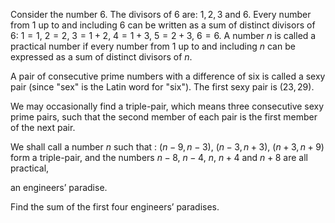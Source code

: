 Consider the number $6$. The divisors of $6$ are: $1,2,3$ and $6$.
Every number from $1$ up to and including $6$ can be written as a sum of distinct divisors of $6$:
$1=1$, $2=2$, $3=1+2$, $4=1+3$, $5=2+3$, $6=6$.
A number $n$ is called a practical number if every number from $1$ up to and including $n$ can be expressed as a sum of distinct divisors of $n$.


A pair of consecutive prime numbers with a difference of six is called a sexy pair (since "sex" is the Latin word for "six"). The first sexy pair is $(23, 29)$.


We may occasionally find a triple-pair, which means three consecutive sexy prime pairs, such that the second member of each pair is the first member of the next pair.


We shall call a number $n$ such that :
$(n-9, n-3)$, $(n-3,n+3)$, $(n+3, n+9)$ form a triple-pair, and 
the numbers $n-8$, $n-4$, $n$, $n+4$ and $n+8$ are all practical,
 
an engineers’ paradise.


Find the sum of the first four engineers’ paradises.